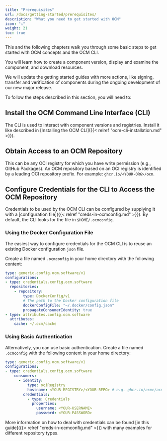 ```yaml
---
title: "Prerequisites"
url: /docs/getting-started/prerequisites/
description: "What you need to get started with OCM"
icon: "⚠️"
weight: 21
toc: true
---
```


This and the following chapters walk you through some basic steps to get started with OCM concepts and the OCM CLI.

You will learn how to create a component version, display and examine the component, and download resources.

We will update the getting started guides with more actions, like signing, transfer and verification of components during the ongoing development of our new major release.

To follow the steps described in this section, you will need to:

## Install the OCM Command Line Interface (CLI)

The CLI is used to interact with component versions and registries. Install it like described in [Installing the OCM CLI]({{< relref "ocm-cli-installation.md" >}}).

## Obtain Access to an OCM Repository

This can be any OCI registry for which you have write permission (e.g., GitHub Packages). An OCM repository based on an OCI registry is identified by a leading OCI repository prefix. For example: `ghcr.io/<YOUR-ORG>/ocm`.

## Configure Credentials for the CLI to Access the OCM Repository

Credentials to be used by the OCM CLI can be configured by supplying it with a [configuration file]({{< relref "creds-in-ocmconfig.md" >}}). By default, the CLI looks for the file in `$HOME/.ocmconfig`.

### Using the Docker Configuration File

The easiest way to configure credentials for the OCM CLI is to reuse an existing Docker configuration `json` file.

Create a file named `.ocmconfig` in your home directory with the following content:

```yaml
type: generic.config.ocm.software/v1
configurations:
- type: credentials.config.ocm.software
  repositories:
    - repository:
        type: DockerConfig/v1
        # The path to the Docker configuration file
        dockerConfigFile: "~/.docker/config.json"
        propagateConsumerIdentity: true
- type: attributes.config.ocm.software
  attributes:
    cache: ~/.ocm/cache
```

### Using Basic Authentication

Alternatively, you can use basic authentication. Create a file named `.ocmconfig` with the following content in your home directory:

```yaml
type: generic.config.ocm.software/v1
configurations:
- type: credentials.config.ocm.software
    consumers:
      - identity:
          type: ociRegistry
          hostname: <YOUR-REGISTRY>/<YOUR-REPO> # e.g. ghcr.io/acme/acme
        credentials:
          - type: Credentials
            properties:
              username: <YOUR-USERNAME>
              password: <YOUR-PASSWORD>
```

More information on how to deal with credentials can be found [in this guide]({{< relref "creds-in-ocmconfig.md" >}}) with many examples for different repository types.
